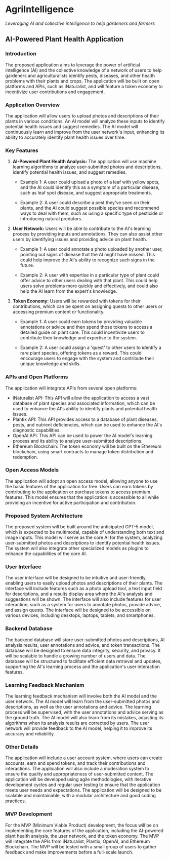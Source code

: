 # **AgriIntelligence**
*Leveraging AI and collective intelligence to help gardeners and farmers*

## AI-Powered Plant Health Application

### Introduction
The proposed application aims to leverage the power of artificial intelligence (AI) and the collective knowledge of a network of users to help gardeners and agriculturalists identify pests, diseases, and other health problems with their plants and crops. The application will be built on open platforms and APIs, such as iNaturalist, and will feature a token economy to incentivize user contributions and engagement.

### Application Overview
The application will allow users to upload photos and descriptions of their plants in various conditions. An AI model will analyze these inputs to identify potential health issues and suggest remedies. The AI model will continuously learn and improve from the user network's input, enhancing its ability to accurately identify plant health issues over time.

### Key Features

1. **AI-Powered Plant Health Analysis:** The application will use machine learning algorithms to analyze user-submitted photos and descriptions, identify potential health issues, and suggest remedies.

   - Example 1: A user could upload a photo of a leaf with yellow spots, and the AI could identify this as a symptom of a particular disease, such as leaf spot disease, and suggest appropriate treatments.

   - Example 2: A user could describe a pest they've seen on their plants, and the AI could suggest possible species and recommend ways to deal with them, such as using a specific type of pesticide or introducing natural predators.

2. **User Network:** Users will be able to contribute to the AI's learning process by providing inputs and annotations. They can also assist other users by identifying issues and providing advice on plant health.

   - Example 1: A user could annotate a photo uploaded by another user, pointing out signs of disease that the AI might have missed. This could help improve the AI's ability to recognize such signs in the future.

   - Example 2: A user with expertise in a particular type of plant could offer advice to other users dealing with that plant. This could help users solve problems more quickly and effectively, and could also help the AI learn from the expert's knowledge.

3. **Token Economy:** Users will be rewarded with tokens for their contributions, which can be spent on assigning quests to other users or accessing premium content or functionality.

   - Example 1: A user could earn tokens by providing valuable annotations or advice and then spend those tokens to access a detailed guide on plant care. This could incentivize users to contribute their knowledge and expertise to the system.

   - Example 2: A user could assign a 'quest' to other users to identify a rare plant species, offering tokens as a reward. This could encourage users to engage with the system and contribute their unique knowledge and skills.

### APIs and Open Platforms
The application will integrate APIs from several open platforms:

- iNaturalist API: This API will allow the application to access a vast database of plant species and associated information, which can be used to enhance the AI's ability to identify plants and potential health issues.
- Plantix API: This API provides access to a database of plant diseases, pests, and nutrient deficiencies, which can be used to enhance the AI's diagnostic capabilities.
- OpenAI API: This API can be used to power the AI model's learning process and its ability to analyze user-submitted descriptions.
- Ethereum Blockchain: The token economy will be built on the Ethereum blockchain, using smart contracts to manage token distribution and redemption.

### Open Access Models
The application will adopt an open access model, allowing anyone to use the basic features of the application for free. Users can earn tokens by contributing to the application or purchase tokens to access premium features. This model ensures that the application is accessible to all while providing an incentive for active participation and contribution.

### Proposed System Architecture
The proposed system will be built around the anticipated GPT-5 model, which is expected to be multimodal, capable of understanding both text and image inputs. This model will serve as the core AI for the system, analyzing user-submitted photos and descriptions to identify potential health issues. The system will also integrate other specialized models as plugins to enhance the capabilities of the core AI.

### User Interface
The user interface will be designed to be intuitive and user-friendly, enabling users to easily upload photos and descriptions of their plants. The interface will include features such as a photo upload tool, a text input field for descriptions, and a results display area where the AI's analysis and suggestions will be shown. The interface will also include features for user interaction, such as a system for users to annotate photos, provide advice, and assign quests. The interface will be designed to be accessible on various devices, including desktops, laptops, tablets, and smartphones.

### Backend Database
The backend database will store user-submitted photos and descriptions, AI analysis results, user annotations and advice, and token transactions. The database will be designed to ensure data integrity, security, and privacy. It will be scalable to handle a growing number of users and data. The database will be structured to facilitate efficient data retrieval and updates, supporting the AI's learning process and the application's user interaction features.

### Learning Feedback Mechanism
The learning feedback mechanism will involve both the AI model and the user network. The AI model will learn from the user-submitted photos and descriptions, as well as the user annotations and advice. The learning process will be supervised, with the user annotations and advice serving as the ground truth. The AI model will also learn from its mistakes, adjusting its algorithms when its analysis results are corrected by users. The user network will provide feedback to the AI model, helping it to improve its accuracy and reliability.

### Other Details
The application will include a user account system, where users can create accounts, earn and spend tokens, and track their contributions and interactions. The application will also include a moderation system to ensure the quality and appropriateness of user-submitted content. The application will be developed using agile methodologies, with iterative development cycles and regular user testing to ensure that the application meets user needs and expectations. The application will be designed to be scalable and maintainable, with a modular architecture and good coding practices.

### MVP Development
For the MVP (Minimum Viable Product) development, the focus will be on implementing the core features of the application, including the AI-powered plant health analysis, the user network, and the token economy. The MVP will integrate the APIs from iNaturalist, Plantix, OpenAI, and Ethereum Blockchain. The MVP will be tested with a small group of users to gather feedback and make improvements before a full-scale launch.
